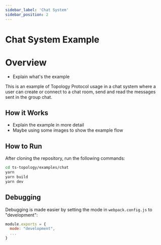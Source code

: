 ```yaml
---
sidebar_label: 'Chat System'
sidebar_position: 2
---
```


# Chat System Example

# Overview

- Explain what's the example

This is an example of Topology Protocol usage in a chat system where a user can create or connect to a chat room, send and read the messages sent in the group chat.

## How it Works

- Explain the example in more detail
- Maybe using some images to show the example flow

## How to Run

After cloning the repository, run the following commands:

```bash
cd ts-topology/examples/chat
yarn
yarn build
yarn dev
```

## Debugging

Debugging is made easier by setting the mode in `webpack.config.js` to "development":

```js
module.exports = {
  mode: "development",
  ...
}
```